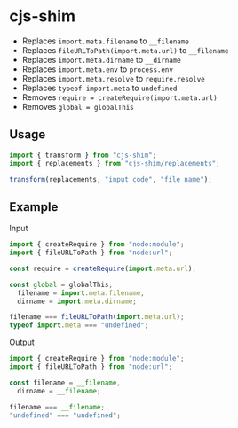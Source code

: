 # cjs-shim

- Replaces `import.meta.filename` to `__filename`
- Replaces `fileURLToPath(import.meta.url)` to `__filename`
- Replaces `import.meta.dirname` to `__dirname`
- Replaces `import.meta.env` to `process.env`
- Replaces `import.meta.resolve` to `require.resolve`
- Replaces `typeof import.meta` to `undefined`
- Removes `require = createRequire(import.meta.url)`
- Removes `global = globalThis`

## Usage

```js
import { transform } from "cjs-shim";
import { replacements } from "cjs-shim/replacements";

transform(replacements, "input code", "file name");
```

## Example

Input

```js
import { createRequire } from "node:module";
import { fileURLToPath } from "node:url";

const require = createRequire(import.meta.url);

const global = globalThis,
  filename = import.meta.filename,
  dirname = import.meta.dirname;

filename === fileURLToPath(import.meta.url);
typeof import.meta === "undefined";
```

Output

```js
import { createRequire } from "node:module";
import { fileURLToPath } from "node:url";

const filename = __filename,
  dirname = __filename;

filename === __filename;
"undefined" === "undefined";
```
